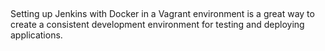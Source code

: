 ##
Setting up Jenkins with Docker in a Vagrant environment is a great way to create a consistent development environment for testing and deploying applications.
